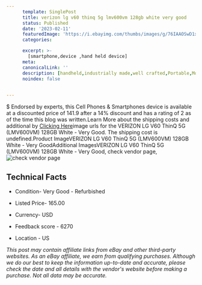 ```yaml
---
      template: SinglePost
      title: verizon lg v60 thinq 5g lmv600vm 128gb white very good
      status: Published
      date: '2023-02-11'
      featuredImage: 'https://i.ebayimg.com/thumbs/images/g/76IAAOSwD1xjA0eQ/s-l225.jpg'
      categories: 

      excerpt: >-
        [smartphone,device ,hand held device]
      meta:
      canonicalLink: ''
      description: [handheld,industrially made,well crafted,Portable,Mobile,Compact,Convenient,Lightweight,Maneuverable,Man-portable,Miniature,Carriable,Hand-held,Light,Holdable,Transportable,Mobile device,Pocket-sized,On-the-go,Wireless,Cordless,Compact size,Convenient size, smartphone,device ,hand held device]
      noindex: false

        
---
```

$
    Endorsed by experts, this Cell Phones & Smartphones device is available at a discounted price of 141.9 after a 14% discount and has a rating of 2 as of the time this blog was written.Learn More about the shipping costs and additional by [Clicking Here](https://www.ebay.com/itm/275431142330?hash=item4020f9b3ba%3Ag%3A76IAAOSwD1xjA0eQ&amdata=enc%3AAQAHAAAA4OvWqSXoPGCqFrghGOlC45JcOr6NQEFC5%2F1mHZ%2FMQdILOyn31Oa%2Ff8xApUkNPpmX6rm2pMi0yzth72nmXBBXj%2BK%2FOXloh6zgYRr7McrVtIT%2BufrZY0209R6qvTd9gRBIcl9qSOcI%2Fb0xdiU2pC1bpn%2FQZ%2B%2FwggQ4mWvncgSRXzA%2BRnHFk3ss%2F%2F13rv5grQ4iY9ZLihaybFsqwYg64RXDyfXgyz79GSJObvjVBrvWLdlXwAnAngvhtOYViQN1woZ3%2FpdbonwKHjW6GdSKIAYBp%2FbkZaNKFyViBWG2N0rD%2Fy%2Fy&mkevt=1&mkcid=1&mkrid=711-53200-19255-0&campid=%253CePNCampaignId%253E&customid=%253CreferenceId%253E&toolid=10049)image urls for the VERIZON LG V60 ThinQ 5G (LMV600VM) 128GB White - Very Good. The shipping cost is undefined.Product ImageVERIZON LG V60 ThinQ 5G (LMV600VM) 128GB White - Very GoodAdditional ImagesVERIZON LG V60 ThinQ 5G (LMV600VM) 128GB White - Very Good, check vendor page, ![check vendor page](https://origin-galleryplus.ebayimg.com/ws/web/275431142330_2_0_1/225x225.jpg,https://origin-galleryplus.ebayimg.com/ws/web/275431142330_3_0_1/225x225.jpg,https://origin-galleryplus.ebayimg.com/ws/web/275431142330_4_0_1/225x225.jpg)
    
    

 ## Technical Facts 



     
      

 - Condition- Very Good - Refurbished 


      

 - Listed Price- 165.00 


      

 - Currency- USD 


      

 - Feedback score - 6270 


      

 - Location - US 


      
      

 *_This post may contain affiliate links from eBay and other third-party websites. As an eBay affiliate, we earn from qualifying purchases. Although we do our best to keep the information up-to-date and accurate, please check the date and all details with the vendor's website before making a purchase. Not all data may be accurate._*



    
    
    
    
    